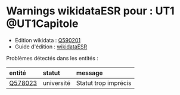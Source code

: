 Warnings wikidataESR pour : UT1 @UT1Capitole
================

- Edition wikidata : [Q590201](https://www.wikidata.org/wiki/Q590201)
- Guide d'édition : [wikidataESR](https://github.com/cpesr/wikidataESR/)



Problèmes détectés dans les entités :

|entité                                           |statut     |message              |
|:------------------------------------------------|:----------|:--------------------|
|[Q578023](https://www.wikidata.org/wiki/Q578023) |université |Statut trop imprécis |
